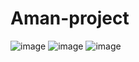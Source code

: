 # Aman-project
![image](https://github.com/tv25/Aman-Project-Tehila-Vaknin/assets/73279907/88e5577b-d014-43d8-baaf-d75baddf2271)
![image](https://github.com/tv25/Aman-Project-Tehila-Vaknin/assets/73279907/576dd309-7af4-4468-b23a-4463bcab1fdb)
![image](https://github.com/tv25/Aman-Project-Tehila-Vaknin/assets/73279907/881c1411-f716-46b6-8117-99f6fe93bc99)







